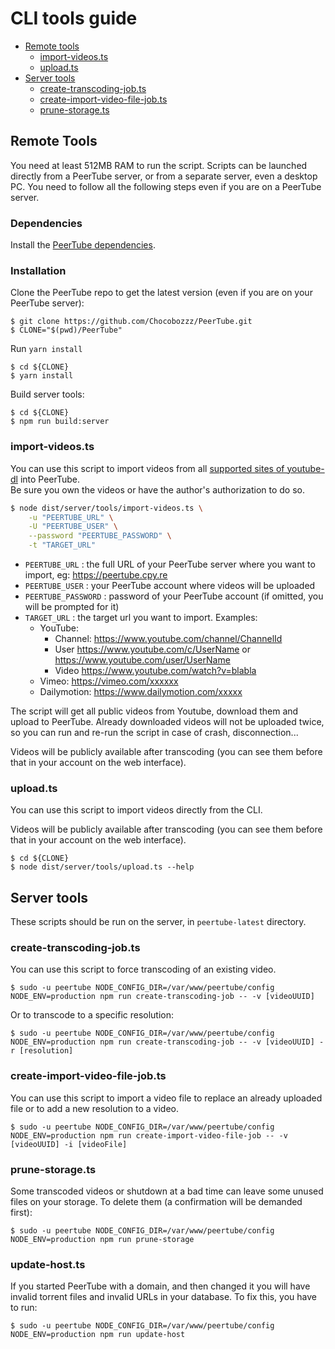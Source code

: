 # CLI tools guide

 - [Remote tools](#remote-tools)
   - [import-videos.ts](#import-videosjs)
   - [upload.ts](#uploadjs)
 - [Server tools](#server-tools)
   - [create-transcoding-job.ts](#create-transcoding-jobjs)
   - [create-import-video-file-job.ts](#create-import-video-file-jobjs)
   - [prune-storage.ts](#prune-storagejs)

## Remote Tools

You need at least 512MB RAM to run the script.
Scripts can be launched directly from a PeerTube server, or from a separate server, even a desktop PC.
You need to follow all the following steps even if you are on a PeerTube server.

### Dependencies

Install the [PeerTube dependencies](dependencies.md).

### Installation

Clone the PeerTube repo to get the latest version (even if you are on your PeerTube server):

```
$ git clone https://github.com/Chocobozzz/PeerTube.git
$ CLONE="$(pwd)/PeerTube"
```

Run ``yarn install``
```
$ cd ${CLONE}
$ yarn install
```

Build server tools:
```
$ cd ${CLONE}
$ npm run build:server
```

### import-videos.ts

You can use this script to import videos from all [supported sites of youtube-dl](https://rg3.github.io/youtube-dl/supportedsites.html) into PeerTube.  
Be sure you own the videos or have the author's authorization to do so.

```sh
$ node dist/server/tools/import-videos.ts \
    -u "PEERTUBE_URL" \
    -U "PEERTUBE_USER" \
    --password "PEERTUBE_PASSWORD" \
    -t "TARGET_URL"
```

* `PEERTUBE_URL` : the full URL of your PeerTube server where you want to import, eg: https://peertube.cpy.re
* `PEERTUBE_USER` : your PeerTube account where videos will be uploaded
* `PEERTUBE_PASSWORD` : password of your PeerTube account (if omitted, you will be prompted for it)
* `TARGET_URL` : the target url you want to import. Examples:
  * YouTube:
    * Channel: https://www.youtube.com/channel/ChannelId
    * User https://www.youtube.com/c/UserName or https://www.youtube.com/user/UserName
    * Video https://www.youtube.com/watch?v=blabla
  * Vimeo: https://vimeo.com/xxxxxx
  * Dailymotion: https://www.dailymotion.com/xxxxx

The script will get all public videos from Youtube, download them and upload to PeerTube.
Already downloaded videos will not be uploaded twice, so you can run and re-run the script in case of crash, disconnection...

Videos will be publicly available after transcoding (you can see them before that in your account on the web interface).


### upload.ts

You can use this script to import videos directly from the CLI.

Videos will be publicly available after transcoding (you can see them before that in your account on the web interface).

```
$ cd ${CLONE}
$ node dist/server/tools/upload.ts --help
```


## Server tools

These scripts should be run on the server, in `peertube-latest` directory.

### create-transcoding-job.ts

You can use this script to force transcoding of an existing video.

```
$ sudo -u peertube NODE_CONFIG_DIR=/var/www/peertube/config NODE_ENV=production npm run create-transcoding-job -- -v [videoUUID]
```

Or to transcode to a specific resolution:
```
$ sudo -u peertube NODE_CONFIG_DIR=/var/www/peertube/config NODE_ENV=production npm run create-transcoding-job -- -v [videoUUID] -r [resolution]
```
   
### create-import-video-file-job.ts

You can use this script to import a video file to replace an already uploaded file or to add a new resolution to a video.

```
$ sudo -u peertube NODE_CONFIG_DIR=/var/www/peertube/config NODE_ENV=production npm run create-import-video-file-job -- -v [videoUUID] -i [videoFile]
```

### prune-storage.ts

Some transcoded videos or shutdown at a bad time can leave some unused files on your storage.
To delete them (a confirmation will be demanded first):

```
$ sudo -u peertube NODE_CONFIG_DIR=/var/www/peertube/config NODE_ENV=production npm run prune-storage
```

### update-host.ts

If you started PeerTube with a domain, and then changed it you will have invalid torrent files and invalid URLs in your database.
To fix this, you have to run:

```
$ sudo -u peertube NODE_CONFIG_DIR=/var/www/peertube/config NODE_ENV=production npm run update-host
```
